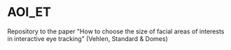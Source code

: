 # AOI_ET
Repository to the paper "How to choose the size of facial areas of interests in interactive eye tracking" (Vehlen, Standard &amp; Domes)
